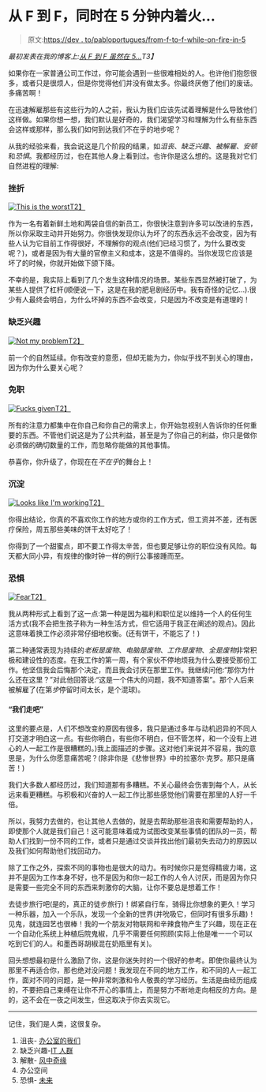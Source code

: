 # 从 F 到 F，同时在 5 分钟内着火...

> 原文:[https://dev . to/pabloportugues/from-f-to-f-while-on-fire-in-5](https://dev.to/pabloportugues/from-f-to-f-while-on-fire-in-5)

*最初发表在我的博客上:[从 F 到 F 虽然在 5...](https://bytemybits.gitlab.io/post/2017-07-04-from-f-to-f-on-fire-in-5/)T3】*

如果你在一家普通公司工作过，你可能会遇到一些很难相处的人。也许他们抱怨很多，或者只是很烦人，但是你觉得他们并没有做太多。你最终厌倦了他们的废话。多痛苦啊！

在迅速解雇那些有这些行为的人之前，我认为我们应该先试着理解是什么导致他们这样做。如果你想一想，我们默认是好奇的，我们渴望学习和理解为什么有些东西会这样或那样，那么我们如何到达我们不在乎的地步呢？

从我的经验来看，我会说这是几个阶段的结果，如*沮丧*、*缺乏兴趣*、*被解雇*、*安顿*和*恐惧*。我都经历过，也在其他人身上看到过。也许你是这么想的。这是我对它们自然进程的理解:

### [](#frustration)挫折

[![This is the worst](../Images/24707a88413b9c3d4ce4f98cd126d5d6.png "This is the worst")T2】](https://res.cloudinary.com/practicaldev/image/fetch/s--nDHfieU6--/c_limit%2Cf_auto%2Cfl_progressive%2Cq_66%2Cw_880/https://bytemybits.gitlab.io/post-content/2017-07-04/this-is-the-worst.gif)

作为一名有着新鲜土地和两袋自信的新员工，你很快注意到许多可以改进的东西，所以你采取主动并开始努力。你很快发现你认为坏了的东西永远不会改变，因为有些人认为它目前工作得很好，不理解你的观点(他们已经习惯了，为什么要改变呢？)，或者是因为有大量的官僚主义和成本，这是不值得的。当你发现它应该是坏了的时候，你就开始做下颌下降。

不幸的是，我实际上看到了几个发生这种情况的场景。某些东西显然被打破了，为某些人提供了杠杆(顺便说一下，这是在我的肥皂剧经历中。我有奇怪的记忆...).很少有人最终会明白，为什么坏掉的东西不会改变，只是因为不改变是有道理的！

### [](#lack-of-interest)缺乏兴趣

[![Not my problem](../Images/8a0a9fd5a1a0cf5cab1e59cbce7a958b.png "Not my problem")T2】](https://res.cloudinary.com/practicaldev/image/fetch/s--7QrLcJSf--/c_limit%2Cf_auto%2Cfl_progressive%2Cq_66%2Cw_880/https://bytemybits.gitlab.io/post-content/2017-07-04/not-my-problem.gif)

前一个的自然延续。你有改变的意愿，但却无能为力，你似乎找不到关心的理由，因为你为什么要关心呢？

### [](#dismissal)免职

[![Fucks given](../Images/6c82a892518d18e197850874098a4b21.png "Fucks given")T2】](https://res.cloudinary.com/practicaldev/image/fetch/s--L8oFjrWL--/c_limit%2Cf_auto%2Cfl_progressive%2Cq_66%2Cw_880/https://bytemybits.gitlab.io/post-content/2017-07-04/fucks-given.gif)

所有的注意力都集中在你自己和你自己的需求上，你开始忽视别人告诉你的任何重要的东西。不管他们说这是为了公共利益，甚至是为了你自己的利益，你只是做你必须做的确切数量的工作，而忽略你能做的其他事情。

恭喜你，你升级了，你现在在*不在乎*的舞台上！

### [](#settling)沉淀

[![Looks like I'm working](../Images/4988bc02d953ed66608833ad12154a54.png "Looks like I'm working")T2】](https://res.cloudinary.com/practicaldev/image/fetch/s--CLRNLpop--/c_limit%2Cf_auto%2Cfl_progressive%2Cq_66%2Cw_880/https://bytemybits.gitlab.io/post-content/2017-07-04/looks-like-im-working.gif)

你得出结论，你真的不喜欢你工作的地方或你的工作方式，但工资并不差，还有医疗保险，周五那些美味的饼干太好吃了！

你得到了一个甜蜜点，即不要工作得太辛苦，但也要足够让你的职位没有风险。每天都大同小异，有规律的像时钟一样的例行公事接踵而至。

### [](#fear)恐惧

[![Fear](../Images/4cd97cec84ed0a92c10240d2f3fd18ea.png "Fear")T2】](https://res.cloudinary.com/practicaldev/image/fetch/s--ipDzJQv---/c_limit%2Cf_auto%2Cfl_progressive%2Cq_66%2Cw_880/https://bytemybits.gitlab.io/post-content/2017-07-04/fear.gif)

我从两种形式上看到了这一点:第一种是因为福利和职位足以维持一个人的任何生活方式(我不会把生孩子称为一种生活方式，但它适用于我正在阐述的观点)。因此这意味着换工作必须非常仔细地权衡。(还有饼干，不能忘了！)

第二种通常表现为持续的*老板是废物*、*电脑是废物*、*工作是废物*、*全是废物*非常积极和建设性的态度。在我工作的第一周，有个家伙不停地烦我为什么要接受那份工作。他坚信我会后悔那个决定，而且我会讨厌在那里工作。我继续问他:“那你为什么还在这里？”对此他回答说:“这是一个伟大的问题，我不知道答案”。那个人后来被解雇了(在第*步*停留时间太长，是个混球)。

#### [](#lets-go-already)“我们走吧”

这里的要点是，人们不想改变的原因有很多，我只是通过多年与动机迥异的不同人打交道才明白这一点。有些你明白，有些你不明白，但不管怎样，和一个没有上进心的人一起工作是很糟糕的。)我上面描述的步骤。这对他们来说并不容易，我的意思是，为什么你愿意痛苦呢？(除非你是《悲惨世界》中的拉塞尔·克罗。那只是痛苦！)

我们大多数人都经历过，我们知道那有多糟糕。不关心最终会伤害到每个人，从长远来看更糟糕。与积极和兴奋的人一起工作比那些感觉他们需要在那里的人好一千倍。

所以，我努力去做的，也让其他人去做的，就是去帮助那些沮丧和需要帮助的人，即使那个人就是我们自己！这可能意味着成为试图改变某些事情的团队的一员，帮助人们找到一份不同的工作，或者只是通过交谈并找出他们最初失去动力的原因以及我们如何帮助他们找回动力。

除了工作之外，探索不同的事物也是很大的动力。有时候你只是觉得精疲力竭，这并不是因为工作本身不好，也不是因为和你一起工作的人令人讨厌，而是因为你只是需要一些完全不同的东西来刺激你的大脑，让你不要总是想着工作！

去徒步旅行吧(是的，真正的徒步旅行)！绑紧自行车，骑得比你想象的更久！学习一种乐器，加入一个乐队，发现一个全新的世界(并吮吸它，但同时有很多乐趣)！见鬼，就连园艺也很棒！我的一个朋友对物联网和辛辣食物产生了兴趣，现在正在一个自动化系统上种植后院鬼椒，几乎不需要任何照顾(实际上他是唯一一个可以吃到它们的人。和墨西哥胡椒混在奶瓶里有关)。

回头想想最初是什么激励了你，这是你迷失时的一个很好的参考。即使你最终认为那里不再适合你，那也绝对没问题！我发现在不同的地方工作，和不同的人一起工作，面对不同的问题，是一种非常刺激和令人敬畏的学习经历。生活是由经历组成的，不要把自己束缚在让你不开心的事情上，而是努力不断地走向相反的方向。是的，这不会在一夜之间发生，但这取决于你去实现它。

* * *

记住，我们是人类，这很复杂。

1.  沮丧- [办公室的我们](http://www.imdb.com/title/tt0386676/)
2.  缺乏兴趣-[IT 人群](http://www.imdb.com/title/tt0487831/)
3.  解散- [风中奇缘](http://www.imdb.com/title/tt0114148/)
4.  办公空间
5.  恐惧- [未来](http://www.imdb.com/title/tt0149460/)